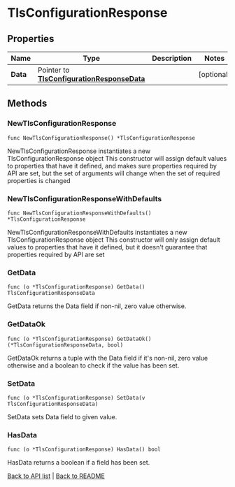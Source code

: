 # TlsConfigurationResponse

## Properties

Name | Type | Description | Notes
------------ | ------------- | ------------- | -------------
**Data** | Pointer to [**TlsConfigurationResponseData**](TlsConfigurationResponseData.md) |  | [optional] 

## Methods

### NewTlsConfigurationResponse

`func NewTlsConfigurationResponse() *TlsConfigurationResponse`

NewTlsConfigurationResponse instantiates a new TlsConfigurationResponse object
This constructor will assign default values to properties that have it defined,
and makes sure properties required by API are set, but the set of arguments
will change when the set of required properties is changed

### NewTlsConfigurationResponseWithDefaults

`func NewTlsConfigurationResponseWithDefaults() *TlsConfigurationResponse`

NewTlsConfigurationResponseWithDefaults instantiates a new TlsConfigurationResponse object
This constructor will only assign default values to properties that have it defined,
but it doesn't guarantee that properties required by API are set

### GetData

`func (o *TlsConfigurationResponse) GetData() TlsConfigurationResponseData`

GetData returns the Data field if non-nil, zero value otherwise.

### GetDataOk

`func (o *TlsConfigurationResponse) GetDataOk() (*TlsConfigurationResponseData, bool)`

GetDataOk returns a tuple with the Data field if it's non-nil, zero value otherwise
and a boolean to check if the value has been set.

### SetData

`func (o *TlsConfigurationResponse) SetData(v TlsConfigurationResponseData)`

SetData sets Data field to given value.

### HasData

`func (o *TlsConfigurationResponse) HasData() bool`

HasData returns a boolean if a field has been set.


[Back to API list](../README.md#documentation-for-api-endpoints) | [Back to README](../README.md)


